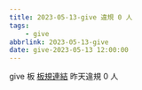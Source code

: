 ```yaml
---
title: 2023-05-13-give 違規 0 人
tags:
    - give
abbrlink: 2023-05-13-give
date: give-2023-05-13 12:00:00
---
```

give 板 [板規連結](https://www.ptt.cc/bbs/give/M.1612495900.A.C32.html)
昨天違規 0 人
